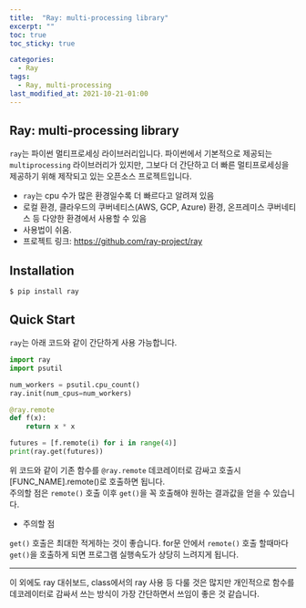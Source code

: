 ```yaml
---
title:  "Ray: multi-processing library"
excerpt: ""
toc: true
toc_sticky: true

categories:
  - Ray
tags:
  - Ray, multi-processing
last_modified_at: 2021-10-21-01:00
---
```



## Ray: multi-processing library  
   
`ray`는 파이썬 멀티프로세싱 라이브러리입니다. 파이썬에서 기본적으로 제공되는 `multiprocessing` 라이브러리가 있지만, 
그보다 더 간단하고 더 빠른 멀티프로세싱을 제공하기 위해 제작되고 있는 오픈소스 프로젝트입니다.  
  
- `ray`는 cpu 수가 많은 환경일수록 더 빠르다고 알려져 있음
- 로컬 환경, 클라우드의 쿠버네티스(AWS, GCP, Azure) 환경, 온프레미스 쿠버네티스 등 다양한 환경에서 사용할 수 있음  
- 사용법이 쉬움.
- 프로젝트 링크: https://github.com/ray-project/ray  
  
## Installation
  
```
$ pip install ray
```
  
## Quick Start
  
`ray`는 아래 코드와 같이 간단하게 사용 가능합니다.
  
```python
import ray
import psutil

num_workers = psutil.cpu_count()
ray.init(num_cpus=num_workers)

@ray.remote
def f(x):
    return x * x

futures = [f.remote(i) for i in range(4)]
print(ray.get(futures))
```

위 코드와 같이 기존 함수를 `@ray.remote` 데코레이터로 감싸고 호출시 [FUNC_NAME].remote()로 호출하면 됩니다.  
주의할 점은 `remote()` 호출 이후 `get()`을 꼭 호출해야 원하는 결과값을 얻을 수 있습니다.  
  
- 주의할 점  
  
`get()` 호출은 최대한 적게하는 것이 좋습니다. for문 안에서 `remote()` 호출 할때마다 `get()`을 호출하게 되면 프로그램 실행속도가 상당히 느려지게 됩니다.  
  
***  
  
이 외에도 ray 대쉬보드, class에서의 ray 사용 등 다룰 것은 많지만 개인적으로 함수를 데코레이터로 감싸서 쓰는 방식이 가장 간단하면서 쓰임이 좋은 것 같습니다.

